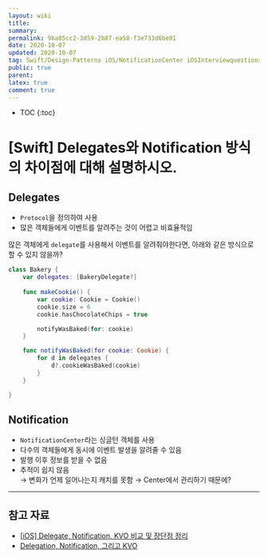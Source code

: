 ```yaml
---
layout: wiki
title: 
summary: 
permalink: 9ba05cc2-3d59-2b87-ea58-f3e733d6be01
date: 2020-10-07
updated: 2020-10-07
tag: Swift/Design-Patterns iOS/NotificationCenter iOSInterviewquestions Knowledge 
public: true
parent: 
latex: true
comment: true
---
```


* TOC
{:toc}

# \[Swift] Delegates와 Notification 방식의 차이점에 대해 설명하시오.

## Delegates

- `Protocol`을 정의하여 사용
- 많은 객체들에게 이벤트를 알려주는 것이 어렵고 비효율적임

많은 객체에게 `delegate`를 사용해서 이벤트를 알려줘야한다면, 아래와 같은 방식으로 할 수 있지 않을까?

```swift
class Bakery {
	var delegates: [BakeryDelegate?]
	
	func makeCookie() {
		var cookie: Cookie = Cookie()
		cookie.size = 6
		cookie.hasChocolateChips = true

		notifyWasBaked(for: cookie)
	}

	func notifyWasBaked(for cookie: Cookie) {
		for d in delegates {
			d?.cookieWasBaked(cookie)
		}
	}

}
```

## Notification

- `NotificationCenter`라는 싱글턴 객체를 사용
- 다수의 객체들에게 동시에 이벤트 발생을 알려줄 수 있음
- 발행 이후 정보를 받을 수 없음
- 추적이 쉽지 않음  
→ 변화가 언제 일어나는지 캐치를 못함 
→ Center에서 관리하기 때문에?

---

## 참고 자료

- [[iOS] Delegate, Notification, KVO 비교 및 장단점 정리](https://you9010.tistory.com/275)
- [Delegation, Notification, 그리고 KVO](https://medium.com/@Alpaca_iOSStudy/delegation-notification-그리고-kvo-82de909bd29)

